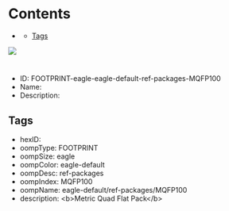 



Contents
========

* [](#)
	* [Tags](#tags)
  
![][im]
# 

- ID: FOOTPRINT-eagle-eagle-default-ref-packages-MQFP100
- Name: 
- Description: 

## Tags

- hexID: 
- oompType: FOOTPRINT
- oompSize: eagle
- oompColor: eagle-default
- oompDesc: ref-packages
- oompIndex: MQFP100
- oompName: eagle-default/ref-packages/MQFP100
- description: &lt;b&gt;Metric Quad Flat Pack&lt;/b&gt;



[im]: image.png
